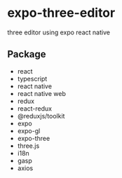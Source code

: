 # expo-three-editor

three editor using expo react native

## Package

- react
- typescript
- react native
- react native web
- redux
- react-redux
- @reduxjs/toolkit
- expo
- expo-gl
- expo-three
- three.js
- i18n
- gasp
- axios

